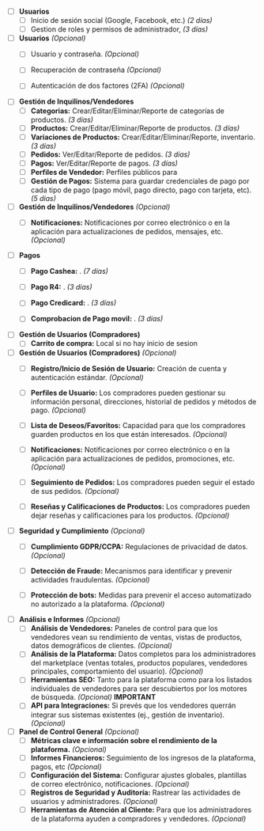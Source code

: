 - [ ] **Usuarios**  
    - [ ] Inicio de sesión social (Google, Facebook, etc.) _(2 días)_
    - [ ] Gestion de roles y permisos de administrador,  _(3 días)_

- [ ] **Usuarios** _(Opcional)_
  - [ ] Usuario y contraseña. _(Opcional)_
  - [ ] Recuperación de contraseña _(Opcional)_
  - [ ] Autenticación de dos factores (2FA) _(Opcional)_


- [ ] **Gestión de Inquilinos/Vendedores**
    - [ ] **Categorias:** Crear/Editar/Eliminar/Reporte de categorías de productos. _(3 días)_
    - [ ] **Productos:** Crear/Editar/Eliminar/Reporte de productos. _(3 días)_
    - [ ] **Variaciones de Productos:** Crear/Editar/Eliminar/Reporte, inventario. _(3 días)_
    - [ ] **Pedidos:** Ver/Editar/Reporte de pedidos. _(3 días)_
    - [ ] **Pagos:** Ver/Editar/Reporte de pagos. _(3 días)_
    - [ ] **Perfiles de Vendedor:** Perfiles públicos para 
    - [ ] **Gestión de Pagos:** Sistema para guardar credenciales de pago por cada tipo de pago (pago móvil, pago directo, pago con tarjeta, etc). _(5 días)_

- [ ] **Gestión de Inquilinos/Vendedores** _(Opcional)_
  - [ ] **Notificaciones:** Notificaciones por correo electrónico o en la aplicación para actualizaciones de pedidos, mensajes, etc. _(Opcional)_

    
- [ ] **Pagos**
    - [ ] **Pago Cashea:** . _(7 días)_
    - [ ] **Pago R4:** . _(3 días)_
    - [ ] **Pago Credicard:** . _(3 días)_
    - [ ] **Comprobacion de Pago movil:** . _(3 días)_


- [ ] **Gestión de Usuarios (Compradores)**
    - [ ] **Carrito de compra:** Local si no hay inicio de sesion   

- [ ] **Gestión de Usuarios (Compradores)** _(Opcional)_
  - [ ] **Registro/Inicio de Sesión de Usuario:** Creación de cuenta y autenticación estándar.  _(Opcional)_
  - [ ] **Perfiles de Usuario:** Los compradores pueden gestionar su información personal, direcciones, historial de pedidos y métodos de pago. _(Opcional)_
  - [ ] **Lista de Deseos/Favoritos:** Capacidad para que los compradores guarden productos en los que están interesados. _(Opcional)_
  - [ ] **Notificaciones:** Notificaciones por correo electrónico o en la aplicación para actualizaciones de pedidos, promociones, etc. _(Opcional)_
  - [ ] **Seguimiento de Pedidos:** Los compradores pueden seguir el estado de sus pedidos. _(Opcional)_
  - [ ] **Reseñas y Calificaciones de Productos:** Los compradores pueden dejar reseñas y calificaciones para los productos. _(Opcional)_

    
    
- [ ] **Seguridad y Cumplimiento** _(Opcional)_
    - [ ] **Cumplimiento GDPR/CCPA:** Regulaciones de privacidad de datos. _(Opcional)_
    - [ ] **Detección de Fraude:** Mecanismos para identificar y prevenir actividades fraudulentas. _(Opcional)_
    - [ ] **Protección de bots:** Medidas para prevenir el acceso automatizado no autorizado a la plataforma. _(Opcional)_

    

    
- [ ] **Análisis e Informes** _(Opcional)_
    - [ ] **Análisis de Vendedores:** Paneles de control para que los vendedores vean su rendimiento de ventas, vistas de productos, datos demográficos de clientes. _(Opcional)_
    - [ ] **Análisis de la Plataforma:** Datos completos para los administradores del marketplace (ventas totales, productos populares, vendedores principales, comportamiento del usuario). _(Opcional)_
    - [ ] **Herramientas SEO:** Tanto para la plataforma como para los listados individuales de vendedores para ser descubiertos por los motores de búsqueda. _(Opcional)_ **IMPORTANT**
    - [ ] **API para Integraciones:** Si prevés que los vendedores querrán integrar sus sistemas existentes (ej., gestión de inventario). _(Opcional)_

- [ ] **Panel de Control General** _(Opcional)_
    - [ ] **Métricas clave e información sobre el rendimiento de la plataforma.** _(Opcional)_
    - [ ] **Informes Financieros:** Seguimiento de los ingresos de la plataforma, pagos, etc _(Opcional)_
    - [ ] **Configuración del Sistema:** Configurar ajustes globales, plantillas de correo electrónico, notificaciones. _(Opcional)_
    - [ ] **Registros de Seguridad y Auditoría:** Rastrear las actividades de usuarios y administradores. _(Opcional)_
    - [ ] **Herramientas de Atención al Cliente:** Para que los administradores de la plataforma ayuden a compradores y vendedores. _(Opcional)_
